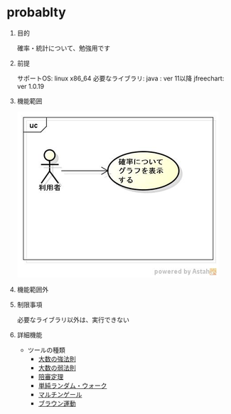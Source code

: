probablty
=========
1. 目的

   確率・統計について、勉強用です

1. 前提

   サポートOS: linux x86_64
   必要なライブラリ:
       java      : ver 11以降
       jfreechart: ver 1.0.19

1. 機能範囲

   ![probablty](images/ucProbablity.jpg)

1. 機能範囲外

1. 制限事項

    必要なライブラリ以外は、実行できない

1. 詳細機能

   * ツールの種類
     - [大数の強法則](dspbdist.md)
     - [大数の弱法則](dspbdist2.md)
     - [陪審定理](dspbdist3.md)
     - [単純ランダム・ウォーク](dspbdist4.md)
     - [マルチンゲール](dspbdist5.md)
     - [ブラウン運動](dspbdist6.md)
